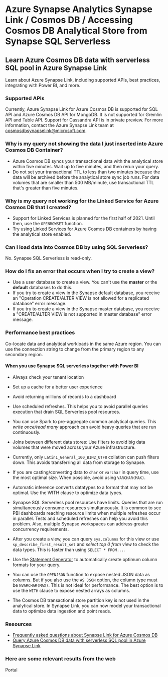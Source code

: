 # Azure Synapse Analytics Synapse Link / Cosmos DB / Accessing Cosmos DB Analytical Store from Synapse SQL Serverless

## Learn Azure Cosmos DB data with serverless SQL pool in Azure Synapse Link

Learn about Azure Synapse Link, including supported APIs, best practices, integrating with Power BI, and more. 

### **Supported APIs**

Currently, Azure Synapse Link for Azure Cosmos DB is supported for SQL API and Azure Cosmos DB API for MongoDB. It is not supported for Gremlin API and Table API. Support for Cassandra API is in private preview. For more information, contact the Azure Synapse Link team at cosmosdbsynapselink@microsoft.com.

### **Why is my query not showing the data I just inserted into Azure Cosmos DB Container?**

- Azure Cosmos DB syncs your transactional data with the analytical store within five minutes. Wait up to five minutes, and then rerun your query.
- Do not set your transactional TTL to less than two minutes because the data will be archived before the analytical store sync job runs. For data volumes that are smaller than 500 MB/minute, use transactional TTL that's greater than five minutes.

### **Why is my query not working for the Linked Service for Azure Cosmos DB that I created?**
- Support for Linked Services is planned for the first half of 2021. Until then, use the `OPENROWSET` function.
- Try using Linked Services for Azure Cosmos DB containers by having the analytical store enabled.

### **Can I load data into Cosmos DB by using SQL Serverless?**

No. Synapse SQL Serverless is read-only.

### **How do I fix an error that occurs when I try to create a view?**

- Use a user database to create a view. You can't use the **master** or the **default** databases to do this.
- If you try to create a view in the Synapse default database, you receive an "Operation CREATE/ALTER VIEW is not allowed for a replicated database" error message.
- If you try to create a view in the Synapse master database, you receive a "CREATE/ALTER VIEW is not supported in master database" error message.

### **Performance best practices**

Co-locate data and analytical workloads in the same Azure region. You can use the connection string to change from the primary region to any secondary region.

#### **When you use Synapse SQL serverless together with Power BI**
- Always check your tenant location
- Set up a cache for a better user experience
- Avoid returning millions of records to a dashboard
- Use scheduled refreshes. This helps you to avoid parallel queries execution that drain SQL Serverless pool resources.

- You can use Spark to pre-aggregate common analytical queries. This *write once/read many* approach can avoid heavy queries that are run continuously.

- Joins between different data stores: Use filters to avoid big data volumes that were moved across your Azure infrastructure.

- Currently, only `Latin1_General_100_BIN2_UTF8` collation can push filters down. This avoids transferring all data from storage to Synapse.

- If you are casting/converting data to `char` or `varchar` in query time, use the most optimal size. When possible, avoid using `VARCHAR(MAX)`.

- Automatic inference converts datatypes to a format that may not be optimal. Use the WITH clause to optimize data types.

- Synapse SQL Serverless pool resources have limits. Queries that are run simultaneously consume resources simultaneously. It is common to see PBI dashboards reaching resource limits when multiple refreshes occur in parallel. Tests and scheduled refreshes can help you avoid this problem. Also, multiple Synapse workspaces can address greater concurrency requirements.

- After you create a view, you can query `sys.columns` for this view or use `sp_describe_first_result_set` and *select top 0 from view* to check the data types. This is faster than using `SELECT * FROM...`.

- Use the [Statement Generator](https://htmlpreview.github.io/?https://github.com/Azure-Samples/Synapse/blob/main/SQL/tools/cosmosdb/generate-openrowset.html) to automatically create optimum column formats for your query.

- You can use the `OPENJSON` function to expose nested JSON data as columns. But if you also use the `AS JSON` option, the column type must be `NVARCHAR(MAX)`. This is not ideal for performance. The best option is to use the `WITH` clause to expose nested arrays as columns.

- The Cosmos DB transactional store partition key is not used in the analytical store. In Synapse Link, you can now model your transactional data to optimize data ingestion and point reads.

### Resources

* [Frequently asked questions about Synapse Link for Azure Cosmos DB](https://docs.microsoft.com/azure/cosmos-db/synapse-link-frequently-asked-questions)
* [Query Azure Cosmos DB data with serverless SQL pool in Azure Synapse Link](https://docs.microsoft.com/azure/synapse-analytics/sql/query-cosmos-db-analytical-store)


### Here are some relevant results from the web
<azureKB>
    <client>Portal</client>
</azureKB>